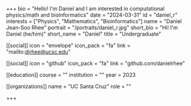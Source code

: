 +++
bio = "Hello! I'm Daniel and I am interested in computational physics/math and bioinformatics"
date = "2024-03-31"
id = "daniel_r"
interests = ["Physics", "Mathematics", "Bioinformatics"]
name = "Daniel Jean-Soo Rhee"
portrait = "/portraits/daniel_r.jpg"
short_bio = "Hi! I'm Daniel (he/him)"
short_name = "Daniel"
title = "Undergraduate"

[[social]]
    icon = "envelope"
    icon_pack = "fa"
    link = "mailto:djrhee@ucsc.edu"

[[social]]
    icon = "github"
    icon_pack = "fa"
    link = "github.com/danielrhee"

[[education]]
    course = ""
    institution = ""
    year = 2023

[[organizations]]
    name = "UC Santa Cruz"
    role = ""

+++

